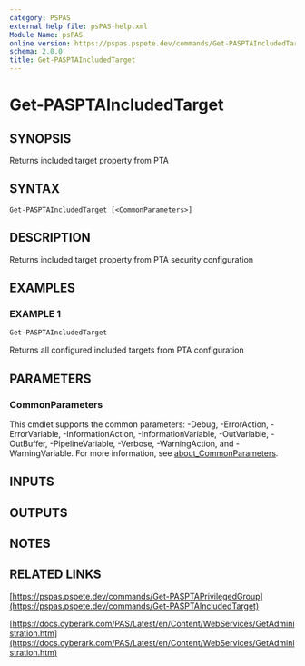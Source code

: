 ```yaml
---
category: PSPAS
external help file: psPAS-help.xml
Module Name: psPAS
online version: https://pspas.pspete.dev/commands/Get-PASPTAIncludedTarget
schema: 2.0.0
title: Get-PASPTAIncludedTarget
---
```


# Get-PASPTAIncludedTarget

## SYNOPSIS
Returns included target property from PTA

## SYNTAX

```
Get-PASPTAIncludedTarget [<CommonParameters>]
```

## DESCRIPTION
Returns included target property from PTA security configuration

## EXAMPLES

### EXAMPLE 1
```powershell
Get-PASPTAIncludedTarget
```

Returns all configured included targets from PTA configuration

## PARAMETERS

### CommonParameters
This cmdlet supports the common parameters: -Debug, -ErrorAction, -ErrorVariable, -InformationAction, -InformationVariable, -OutVariable, -OutBuffer, -PipelineVariable, -Verbose, -WarningAction, and -WarningVariable. For more information, see [about_CommonParameters](http://go.microsoft.com/fwlink/?LinkID=113216).

## INPUTS

## OUTPUTS

## NOTES

## RELATED LINKS

[https://pspas.pspete.dev/commands/Get-PASPTAPrivilegedGroup](https://pspas.pspete.dev/commands/Get-PASPTAIncludedTarget)

[https://docs.cyberark.com/PAS/Latest/en/Content/WebServices/GetAdministration.htm](https://docs.cyberark.com/PAS/Latest/en/Content/WebServices/GetAdministration.htm)
